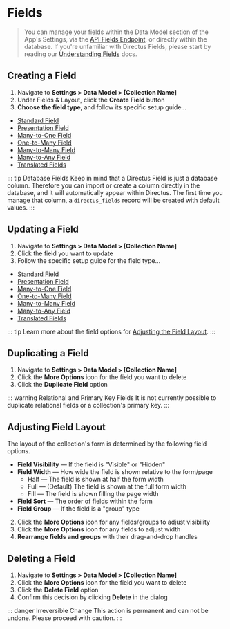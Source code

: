 
# Fields

> You can manage your fields within the Data Model section of the App's Settings, via the
> [API Fields Endpoint](/reference/api/fields), or directly within the database. If you're
> unfamiliar with Directus Fields, please start by reading our
> [Understanding Fields](/concepts/data-model) docs.

## Creating a Field

1. Navigate to **Settings > Data Model > [Collection Name]**
2. Under Fields & Layout, click the **Create Field** button
3. **Choose the field type**, and follow its specific setup guide...

-   [Standard Field](/guides/field-types/standard-field)
-   [Presentation Field](/guides/field-types/presentation-field)
-   [Many-to-One Field](/guides/field-types/many-to-one-field)
-   [One-to-Many Field](/guides/field-types/one-to-many-field)
-   [Many-to-Many Field](/guides/field-types/many-to-many-field)
-   [Many-to-Any Field](/guides/field-types/many-to-any-field)
-   [Translated Fields](/guides/field-types/translated-fields)

<!-- prettier-ignore-start -->
::: tip Database Fields
Keep in mind that a Directus Field is just a database column. Therefore you
can import or create a column directly in the database, and it will automatically appear within
Directus. The first time you manage that column, a `directus_fields` record will be created with
default values.
:::
<!-- prettier-ignore-end -->

## Updating a Field

1. Navigate to **Settings > Data Model > [Collection Name]**
2. Click the field you want to update
3. Follow the specific setup guide for the field type...

-   [Standard Field](/guides/field-types/standard-field)
-   [Presentation Field](/guides/field-types/presentation-field)
-   [Many-to-One Field](/guides/field-types/many-to-one-field)
-   [One-to-Many Field](/guides/field-types/one-to-many-field)
-   [Many-to-Many Field](/guides/field-types/many-to-many-field)
-   [Many-to-Any Field](/guides/field-types/many-to-any-field)
-   [Translated Fields](/guides/field-types/translated-fields)

<!-- prettier-ignore-start -->
::: tip 
Learn more about the field options for [Adjusting the Field Layout](#adjusting-field-layout).
:::
<!-- prettier-ignore-end -->

## Duplicating a Field

1. Navigate to **Settings > Data Model > [Collection Name]**
2. Click the **More Options** icon for the field you want to delete
3. Click the **Duplicate Field** option

<!-- prettier-ignore-start -->
::: warning Relational and Primary Key Fields
It is not currently possible to duplicate relational
fields or a collection's primary key.
:::
<!-- prettier-ignore-end -->

## Adjusting Field Layout

The layout of the collection's form is determined by the following field options.

-   **Field Visibility** — If the field is "Visible" or "Hidden"
-   **Field Width** — How wide the field is shown relative to the form/page
    -   Half — The field is shown at half the form width
    -   Full — (Default) The field is shown at the full form width
    -   Fill — The field is shown filling the page width
-   **Field Sort** — The order of fields within the form
-   **Field Group** — If the field is a "group" type

<!-- @TODO 1. Create any desired groupings by **[Creating a Field Group](/guides/fields)** -->

2. Click the **More Options** icon for any fields/groups to adjust visibility
3. Click the **More Options** icon for any fields to adjust width
4. **Rearrange fields and groups** with their drag-and-drop handles

## Deleting a Field

1. Navigate to **Settings > Data Model > [Collection Name]**
2. Click the **More Options** icon for the field you want to delete
3. Click the **Delete Field** option
4. Confirm this decision by clicking **Delete** in the dialog

<!-- prettier-ignore-start -->
::: danger Irreversible Change
This action is permanent and can not be undone. Please proceed with
caution.
:::
<!-- prettier-ignore-end -->
